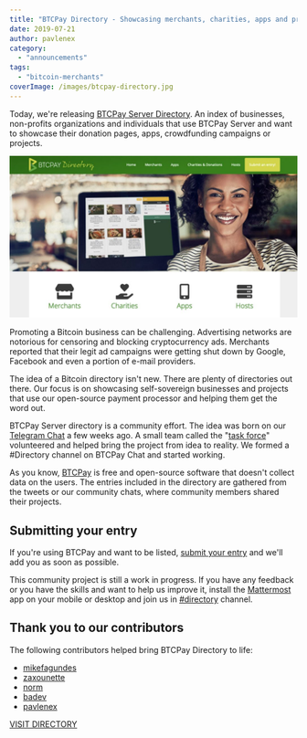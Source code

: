 ```yaml
---
title: "BTCPay Directory - Showcasing merchants, charities, apps and projects using BTCPay Server"
date: 2019-07-21
author: pavlenex
category: 
  - "announcements"
tags: 
  - "bitcoin-merchants"
coverImage: /images/btcpay-directory.jpg
---
```


Today, we're releasing [BTCPay Server Directory](https://directory.btcpayserver.org/). An index of businesses, non-profits organizations and individuals that use BTCPay Server and want to showcase their donation pages, apps, crowdfunding campaigns or projects.

![](/images/btcpay-directory-1024x576.jpg)

Promoting a Bitcoin business can be challenging. Advertising networks are notorious for censoring and blocking cryptocurrency ads. Merchants reported that their legit ad campaigns were getting shut down by Google, Facebook and even a portion of e-mail providers.

The idea of a Bitcoin directory isn't new. There are plenty of directories out there. Our focus is on showcasing self-sovereign businesses and projects that use our open-source payment processor and helping them get the word out.

BTCPay Server directory is a community effort. The idea was born on our [Telegram Chat](https://t.me/btcpayserver) a few weeks ago. A small team called the "[task force](https://twitter.com/pavlenex/status/1145998464221945858)" volunteered and helped bring the project from idea to reality. We formed a #Directory channel on BTCPay Chat and started working.

As you know, [BTCPay](https://btcpayserver.org/) is free and open-source software that doesn't collect data on the users. The entries included in the directory are gathered from the tweets or our community chats, where community members shared their projects.

## Submitting your entry

If you're using BTCPay and want to be listed, [submit your entry](https://directory.btcpayserver.org/submit/) and we'll add you as soon as possible.

This community project is still a work in progress. If you have any feedback or you have the skills and want to help us improve it, install the [Mattermost](https://mattermost.com/download/) app on your mobile or desktop and join us in [#directory](https://chat.btcpayserver.org/btcpayserver/channels/directory) channel.

## Thank you to our contributors

The following contributors helped bring BTCPay Directory to life:

- [mikefagundes](https://twitter.com/mikefagundes)
- [zaxounette](https://twitter.com/Zaxounette/)
- [norm](https://twitter.com/lightninginabox)
- [badev](https://twitter.com/bitcoinaudio)
- [pavlenex](https://twitter.com/pavlenex)

[VISIT DIRECTORY](https://directory.btcpayserver.org/)
